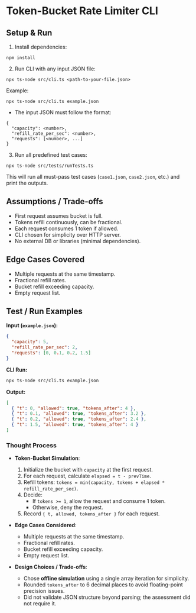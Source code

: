 # Token-Bucket Rate Limiter CLI

## Setup & Run

1. Install dependencies:

```
npm install
```

2. Run CLI with any input JSON file:

```
npx ts-node src/cli.ts <path-to-your-file.json>
```

Example:

```
npx ts-node src/cli.ts example.json
```

- The input JSON must follow the format:

```
{
  "capacity": <number>,
  "refill_rate_per_sec": <number>,
  "requests": [<number>, ...]
}
```

3. Run all predefined test cases:

```
npx ts-node src/tests/runTests.ts
```

This will run all must-pass test cases (`case1.json`, `case2.json`, etc.) and print the outputs.

## Assumptions / Trade-offs

- First request assumes bucket is full.
- Tokens refill continuously, can be fractional.
- Each request consumes 1 token if allowed.
- CLI chosen for simplicity over HTTP server.
- No external DB or libraries (minimal dependencies).

## Edge Cases Covered

- Multiple requests at the same timestamp.
- Fractional refill rates.
- Bucket refill exceeding capacity.
- Empty request list.

## Test / Run Examples

**Input (`example.json`):**

```json
{
  "capacity": 5,
  "refill_rate_per_sec": 2,
  "requests": [0, 0.1, 0.2, 1.5]
}
```

**CLI Run:**

```bash
npx ts-node src/cli.ts example.json
```

**Output:**

```json
[
  { "t": 0, "allowed": true, "tokens_after": 4 },
  { "t": 0.1, "allowed": true, "tokens_after": 3.2 },
  { "t": 0.2, "allowed": true, "tokens_after": 2.4 },
  { "t": 1.5, "allowed": true, "tokens_after": 4 }
]
```

### Thought Process

- **Token-Bucket Simulation**:

  1. Initialize the bucket with `capacity` at the first request.
  2. For each request, calculate `elapsed = t - prevTime`.
  3. Refill tokens: `tokens = min(capacity, tokens + elapsed * refill_rate_per_sec)`.
  4. Decide:
     - If `tokens >= 1`, allow the request and consume 1 token.
     - Otherwise, deny the request.
  5. Record `{ t, allowed, tokens_after }` for each request.

- **Edge Cases Considered**:

  - Multiple requests at the same timestamp.
  - Fractional refill rates.
  - Bucket refill exceeding capacity.
  - Empty request list.

- **Design Choices / Trade-offs**:
  - Chose **offline simulation** using a single array iteration for simplicity.
  - Rounded `tokens_after` to 6 decimal places to avoid floating-point precision issues.
  - Did not validate JSON structure beyond parsing; the assessment did not require it.
